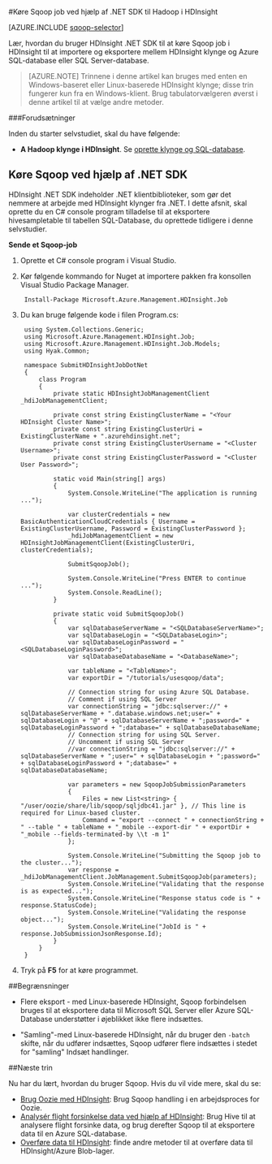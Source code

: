 <properties
    pageTitle="Brug Hadoop Sqoop i HDInsight | Microsoft Azure"
    description="Lær, hvordan du bruger HDInsight .NET SDK til at køre Sqoop importere og eksportere mellem en Hadoop-klynge og Azure SQL-database."
    editor="cgronlun"
    manager="jhubbard"
    services="hdinsight"
    documentationCenter=""
    tags="azure-portal"
    authors="mumian"/>

<tags
    ms.service="hdinsight"
    ms.workload="big-data"
    ms.tgt_pltfrm="na"
    ms.devlang="na"
    ms.topic="article"
   ms.date="09/14/2016"
    ms.author="jgao"/>

#<a name="run-sqoop-jobs-using-net-sdk-for-hadoop-in-hdinsight"></a>Køre Sqoop job ved hjælp af .NET SDK til Hadoop i HDInsight

[AZURE.INCLUDE [sqoop-selector](../../includes/hdinsight-selector-use-sqoop.md)]

Lær, hvordan du bruger HDInsight .NET SDK til at køre Sqoop job i HDInsight til at importere og eksportere mellem HDInsight klynge og Azure SQL-database eller SQL Server-database.

> [AZURE.NOTE] Trinnene i denne artikel kan bruges med enten en Windows-baseret eller Linux-baserede HDInsight klynge; disse trin fungerer kun fra en Windows-klient. Brug tabulatorvælgeren øverst i denne artikel til at vælge andre metoder.

###<a name="prerequisites"></a>Forudsætninger

Inden du starter selvstudiet, skal du have følgende:

- **A Hadoop klynge i HDInsight**. Se [oprette klynge og SQL-database](hdinsight-use-sqoop.md#create-cluster-and-sql-database).

## <a name="run-sqoop-using-net-sdk"></a>Køre Sqoop ved hjælp af .NET SDK

HDInsight .NET SDK indeholder .NET klientbiblioteker, som gør det nemmere at arbejde med HDInsight klynger fra .NET. I dette afsnit, skal oprette du en C# console program tilladelse til at eksportere hivesampletable til tabellen SQL-Database, du oprettede tidligere i denne selvstudier.

**Sende et Sqoop-job**

1. Oprette et C# console program i Visual Studio.
2. Kør følgende kommando for Nuget at importere pakken fra konsollen Visual Studio Package Manager.

        Install-Package Microsoft.Azure.Management.HDInsight.Job
        
3. Du kan bruge følgende kode i filen Program.cs:

        using System.Collections.Generic;
        using Microsoft.Azure.Management.HDInsight.Job;
        using Microsoft.Azure.Management.HDInsight.Job.Models;
        using Hyak.Common;
        
        namespace SubmitHDInsightJobDotNet
        {
            class Program
            {
                private static HDInsightJobManagementClient _hdiJobManagementClient;
        
                private const string ExistingClusterName = "<Your HDInsight Cluster Name>";
                private const string ExistingClusterUri = ExistingClusterName + ".azurehdinsight.net";
                private const string ExistingClusterUsername = "<Cluster Username>";
                private const string ExistingClusterPassword = "<Cluster User Password>";
        
                static void Main(string[] args)
                {
                    System.Console.WriteLine("The application is running ...");
        
                    var clusterCredentials = new BasicAuthenticationCloudCredentials { Username = ExistingClusterUsername, Password = ExistingClusterPassword };
                    _hdiJobManagementClient = new HDInsightJobManagementClient(ExistingClusterUri, clusterCredentials);
        
                    SubmitSqoopJob();
        
                    System.Console.WriteLine("Press ENTER to continue ...");
                    System.Console.ReadLine();
                }
        
                private static void SubmitSqoopJob()
                {
                    var sqlDatabaseServerName = "<SQLDatabaseServerName>";
                    var sqlDatabaseLogin = "<SQLDatabaseLogin>";
                    var sqlDatabaseLoginPassword = "<SQLDatabaseLoginPassword>";
                    var sqlDatabaseDatabaseName = "<DatabaseName>";
        
                    var tableName = "<TableName>";
                    var exportDir = "/tutorials/usesqoop/data";
        
                    // Connection string for using Azure SQL Database.
                    // Comment if using SQL Server
                    var connectionString = "jdbc:sqlserver://" + sqlDatabaseServerName + ".database.windows.net;user=" + sqlDatabaseLogin + "@" + sqlDatabaseServerName + ";password=" + sqlDatabaseLoginPassword + ";database=" + sqlDatabaseDatabaseName;
                    // Connection string for using SQL Server.
                    // Uncomment if using SQL Server
                    //var connectionString = "jdbc:sqlserver://" + sqlDatabaseServerName + ";user=" + sqlDatabaseLogin + ";password=" + sqlDatabaseLoginPassword + ";database=" + sqlDatabaseDatabaseName;
        
                    var parameters = new SqoopJobSubmissionParameters
                    {
                        Files = new List<string> { "/user/oozie/share/lib/sqoop/sqljdbc41.jar" }, // This line is required for Linux-based cluster.
                        Command = "export --connect " + connectionString + " --table " + tableName + "_mobile --export-dir " + exportDir + "_mobile --fields-terminated-by \\t -m 1"
                    };
        
                    System.Console.WriteLine("Submitting the Sqoop job to the cluster...");
                    var response = _hdiJobManagementClient.JobManagement.SubmitSqoopJob(parameters);
                    System.Console.WriteLine("Validating that the response is as expected...");
                    System.Console.WriteLine("Response status code is " + response.StatusCode);
                    System.Console.WriteLine("Validating the response object...");
                    System.Console.WriteLine("JobId is " + response.JobSubmissionJsonResponse.Id);
                }
            }
        }
        
4. Tryk på **F5** for at køre programmet. 

##<a name="limitations"></a>Begrænsninger

* Flere eksport - med Linux-baserede HDInsight, Sqoop forbindelsen bruges til at eksportere data til Microsoft SQL Server eller Azure SQL-Database understøtter i øjeblikket ikke flere indsættes.

* "Samling"-med Linux-baserede HDInsight, når du bruger den `-batch` skifte, når du udfører indsættes, Sqoop udfører flere indsættes i stedet for "samling" Indsæt handlinger.

##<a name="next-steps"></a>Næste trin

Nu har du lært, hvordan du bruger Sqoop. Hvis du vil vide mere, skal du se:

- [Brug Oozie med HDInsight](hdinsight-use-oozie.md): Brug Sqoop handling i en arbejdsproces for Oozie.
- [Analysér flight forsinkelse data ved hjælp af HDInsight](hdinsight-analyze-flight-delay-data.md): Brug Hive til at analysere flight forsinke data, og brug derefter Sqoop til at eksportere data til en Azure SQL-database.
- [Overføre data til HDInsight](hdinsight-upload-data.md): finde andre metoder til at overføre data til HDInsight/Azure Blob-lager.



